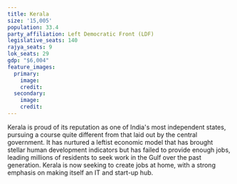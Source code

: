 ```yaml
---
title: Kerala
size: '15,005'
population: 33.4
party_affiliation: Left Democratic Front (LDF)
legislative_seats: 140
rajya_seats: 9
lok_seats: 29
gdp: "$6,004"
feature_images:
  primary:
    image: 
    credit: 
  secondary:
    image: 
    credit: 
---
```


Kerala is proud of its reputation as one of India's most independent states, pursuing a course quite different from that laid out by the central government. It has nurtured a leftist economic model that has brought stellar human development indicators but has failed to provide enough jobs, leading millions of residents to seek work in the Gulf over the past generation. Kerala is now seeking to create jobs at home, with a strong emphasis on making itself an IT and start-up hub.
